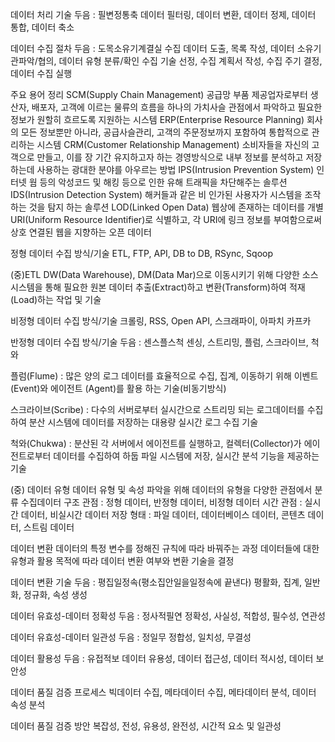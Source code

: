 데이터 처리 기술
두음 : 필변정통축
데이터 필터링, 데이터 변환, 데이터 정제, 데이터 통합, 데이터 축소

데이터 수집 절차
두음 : 도목소유기계결실
수집 데이터 도출, 목록 작성, 데이터 소유기관파악/협의, 데이터 유형 분류/확인
수집 기술 선정, 수집 계획서 작성, 수집 주기 결정, 데이터 수집 실행

주요 용어 정리
SCM(Supply Chain Management) 공급망
부품 제공업자로부터 생산자, 배포자, 고객에 이르는 물류의 흐름을 하나의 가치사슬 관점에서
파악하고 필요한 정보가 원할히 흐르도록 지원하는 시스템
ERP(Enterprise Resource Planning)
회사의 모든 정보뿐만 아니라, 공급사슬관리, 고객의 주문정보까지 포함하여 통합적으로 관리하는 시스템
CRM(Customer Relationship Management) 
소비자들을 자신의 고객으로 만들고, 이를 장 기간 유지하고자 하는 경영방식으로 내부 정보를 분석하고
저장하는데 사용하는 광대한 분야를 아우르는 방법
IPS(Intrusion Prevention System)
인터넷 웜 등의 악성코드 및 해킹 등으로 인한 유해 트래픽을 차단해주는 솔루션
IDS(Intrusion Detection System)
해커들과 같은 비 인가된 사용자가 시스템을 조작하는 것을 탐지 하는 솔루션
LOD(Linked Open Data)
웹상에 존재하는 데이터를 개별 URI(Uniform Resource Identifier)로 식별하고, 각 URI에
링크 정보를 부여함으로써 상호 연결된 웹을 지향하는 오픈 데이터

정형 데이터 수집 방식/기술
ETL, FTP, API, DB to DB, RSync, Sqoop 

(중)ETL
DW(Data Warehouse), DM(Data Mar)으로 이동시키기 위해 다양한 소스 시스템을 통해 필요한 원본
데이터 추출(Extract)하고 변환(Transform)하여 적재(Load)하는 작업 및 기술

비정형 데이터 수집 방식/기술
크롤링, RSS, Open API, 스크래파이, 아파치 카프카

반정형 데이터 수집 방식/기술
두음 : 센스플스척
센싱, 스트리밍, 플럼, 스크라이브, 척와

플럼(Flume) : 많은 양의 로그 데이터를 효율적으로 수집, 집계, 이동하기 위해 이벤트(Event)와 에이전트
(Agent)를 활용 하는 기술(비동기방식)

스크라이브(Scribe) : 다수의 서버로부터 실시간으로 스트리밍 되는 로그데이터를 수집하여 분산 시스템에
데이터를 저장하는 대용량 실시간 로그 수집 기술

척와(Chukwa) : 분산된 각 서버에서 에이전트를 실행하고, 컬렉터(Collector)가 에이전트로부터 데이터를
수집하여 하둡 파일 시스템에 저장, 실시간 분석 기능을 제공하는 기술

(중) 데이터 유형
데이터 유형 및 속성 파악을 위해 데이터의 유형을 다양한 관점에서 분류
수집데이터
구조 관점 : 정형 데이터, 반정형 데이터, 비정형 데이터
시간 관점 : 실시간 데이터, 비실시간 데이터
저장 형태 : 파일 데이터, 데이터베이스 데이터, 콘텐츠 데이터, 스트림 데이터
 
데이터 변환
데이터의 특정 변수를 정해진 규칙에 따라 바꿔주는 과정
데이터들에 대한 유형과 활용 목적에 따라 데이터 변환 여부와 변환 기술을 결정

데이터 변환 기술
두음 : 평집일정속(평소집안일을일정속에 끝낸다)
평활화, 집계, 일반화, 정규화, 속성 생성

데이터 유효성-데이터 정확성
두음 : 정사적필연
정확성, 사실성, 적합성, 필수성, 연관성

데이터 유효성-데이터 일관성
두음 : 정일무
정합성, 일치성, 무결성

데이터 활용성
두음 : 유접적보
데이터 유용성, 데이터 접근성, 데이터 적시성, 데이터 보안성

데이터 품질 검증 프로세스
빅데이터 수집, 메타데이터 수집, 메타데이터 분석, 데이터 속성 분석

데이터 품질 검증 방안
복잡성, 전성, 유용성, 완전성, 시간적 요소 및 일관성
